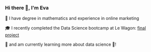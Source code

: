 ### Hi there 👋, I'm Eva

🧠 I have degree in mathematics and experience in online marketing

🎓 I recently completed the Data Science bootcamp at Le Wagon: [final project](https://github.com/Blue-Eve/potluck_project)

🌱 and am currently learning more about data science 🤖! 
<!--
**Blue-Eve/Blue-Eve** is a ✨ _special_ ✨ repository because its `README.md` (this file) appears on your GitHub profile.

Here are some ideas to get you started:

- 🔭 I’m currently working on ...
- 🌱 I’m currently learning ...
- 👯 I’m looking to collaborate on ...
- 🤔 I’m looking for help with ...
- 💬 Ask me about ...
- 📫 How to reach me: ...
- 😄 Pronouns: ...
- ⚡ Fun fact: ...
-->
